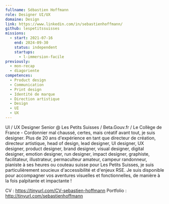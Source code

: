 ```yaml
---
fullname: Sébastien Hoffmann
role: Designer UI/UX
domaine: Design
link: https://www.linkedin.com/in/sebastienhoffmann/
github: lespetitssuisses
missions:
  - start: 2021-07-16
    end: 2024-09-30
    status: independent
    startups:
      - l-immersion-facile
previously:
  - mon-recap
  - diagoriente
competences:
  - Product design
  - Communication
  - Print design
  - Identité de marque
  - Direction artistique
  - Design
  - UI
  - UX
---
```

UI / UX Designer Senior @ Les Petits Suisses / Beta.Gouv.fr / Le Collège de France - Cordonnier mal chaussé, certes, mais créatif avant tout, je suis designer. Plus de 20 ans d'expérience en tant que directeur de création, directeur artistique, head of design, lead designer, UI designer, UX designer, product designer, brand designer, visual designer, digital designer, emotion designer, run designer, impact designer, graphiste, facilitateur, illustrateur, permaculteur amateur, campeur randonneur, pianiste à ses heures ou couteau suisse pour Les Petits Suisses, je suis particulièrement soucieux d'accessibilité et d'enjeux RSE. Je suis disponible pour accompagner vos aventures visuelles et fonctionnelles, de manière à la fois palpitante et impactante !

CV : https://tinyurl.com/CV-sebastien-hoffmann
Portfolio : http://tinyurl.com/sebastienhoffmann